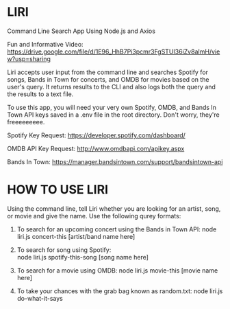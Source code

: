 # LIRI

Command Line Search App Using Node.js and Axios

Fun and Informative Video: https://drive.google.com/file/d/1E96_HhB7Pi3pcmr3FgSTUI36iZv8aImH/view?usp=sharing

Liri accepts user input from the command line and searches Spotify for songs, Bands in Town for concerts, and OMDB for movies based on the user's query. It returns results to the CLI and also logs both the query and the results to a text file.

To use this app, you will need your very own Spotify, OMDB, and Bands In Town API keys saved in a .env file in the root directory. Don't worry, they're freeeeeeeee.

Spotify Key Request: https://developer.spotify.com/dashboard/

OMDB API Key Request: http://www.omdbapi.com/apikey.aspx

Bands In Town: https://manager.bandsintown.com/support/bandsintown-api



# HOW TO USE LIRI

Using the command line, tell Liri whether you are looking for an artist, song, or movie and give the name. Use the following qurey formats:

1. To search for an upcoming concert using the Bands in Town API:
        node liri.js concert-this [artist/band name here]


2. To search for song using Spotify:   
        node liri.js spotify-this-song [song name here]


3. To search for a movie using OMDB:
        node liri.js movie-this [movie name here]

4. To take your chances with the grab bag known as random.txt:
        node liri.js do-what-it-says
